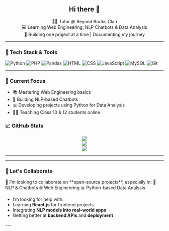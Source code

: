 <h2 align="center">Hi there 👋</h2>

<p align="center">
  👩‍🏫 Tutor @ Beyond Books Clan<br>
  💻 Learning Web Engineering, NLP Chatbots & Data Analysis <br>
  🚀 Building one project at a time | Documenting my journey
</p>

---

### 🔧 Tech Stack & Tools

![Python](https://img.shields.io/badge/-Python-333333?style=flat&logo=python)
![PHP](https://img.shields.io/badge/-PHP-333333?style=flat&logo=php)
![Pandas](https://img.shields.io/badge/-Pandas-333333?style=flat&logo=pandas)
![HTML](https://img.shields.io/badge/-HTML5-333333?style=flat&logo=html5)
![CSS](https://img.shields.io/badge/-CSS3-333333?style=flat&logo=css3)
![JavaScript](https://img.shields.io/badge/-JavaScript-333333?style=flat&logo=javascript)
![MySQL](https://img.shields.io/badge/-MySQL-333333?style=flat&logo=mysql)
![Git](https://img.shields.io/badge/-Git-333333?style=flat&logo=git)

---

### 🚧 Current Focus
- 📚 Mastering Web Engineering basics
- 🤖 Building NLP-based Chatbots
- 📊 Developing projects using Python for Data Analysis
- 👩‍🏫 Teaching Class 10 & 12 students online


### 📈 GitHub Stats

<p align="center">
  <img src="https://github-readme-stats.vercel.app/api?username=ayisha&show_icons=true&theme=tokyonight&include_all_commits=true" />
  <br/>
  <img src="https://github-readme-streak-stats.herokuapp.com/?user=ayisha&theme=tokyonight" />
  <br/>
  <img src="https://github-readme-stats.vercel.app/api/top-langs/?username=ayisha&layout=compact&theme=tokyonight" />
</p>

---

---

### 🤝 Let's Collaborate
<p></p>
 👯 I’m looking to collaborate on **open-source projects**, especially in:
 🧠 NLP & Chatbots
 🌐 Web Engineering
 📊 Python-based Data Analysis

-  I’m looking for help with:
  - Learning **React.js** for frontend projects
  - Integrating **NLP models into real-world apps**
  - Getting better at **backend APIs** and **deployment**
</p>
---








